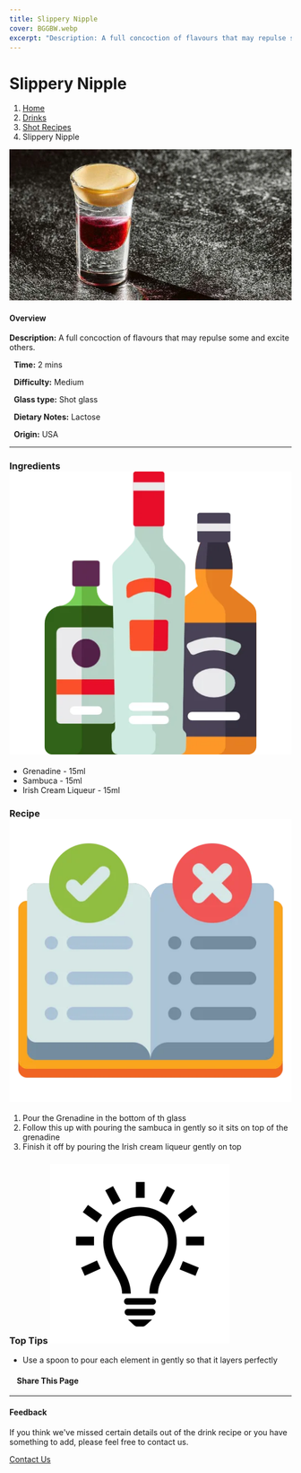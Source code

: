 ```yaml
---
title: Slippery Nipple
cover: BGGBW.webp
excerpt: "Description: A full concoction of flavours that may repulse some and excite others."
---
```


# Slippery Nipple

1.  [Home](/)
2.  [Drinks](drinks)
3.  [Shot Recipes](drinks/shotrecipes)
4.  Slippery Nipple

![](images/slipperynipple.webp)

#### Overview

**Description:** A full concoction of flavours that may repulse some and excite others.

  **Time:** 2 mins

  **Difficulty:** Medium

  **Glass type:** Shot glass

  **Dietary Notes:** Lactose

  **Origin:** USA

* * *

### Ingredients ![target](images/liquor.webp)

-   Grenadine - 15ml
-   Sambuca - 15ml
-   Irish Cream Liqueur - 15ml

### Recipe ![target](images/rules.webp)

1.  Pour the Grenadine in the bottom of th glass
2.  Follow this up with pouring the sambuca in gently so it sits on top of the grenadine
3.  Finish it off by pouring the Irish cream liqueur gently on top

### Top Tips ![target](images/lightbulb.webp)

-   Use a spoon to pour each element in gently so that it layers perfectly

####     Share This Page

[](https://www.facebook.com/sharer/sharer.php?u=beergogglegames.co.uk/Drinks/ShotRecipes/slipperynipple)[](https://www.instagram.com/direct/new/)[](https://twitter.com/intent/tweet?url=beergogglegames.co.uk/Drinks/ShotRecipes/slipperynipple)

* * *

#### Feedback

If you think we've missed certain details out of the drink recipe or you have something to add, please feel free to contact us.

  
  
  
[Contact Us](contact)

